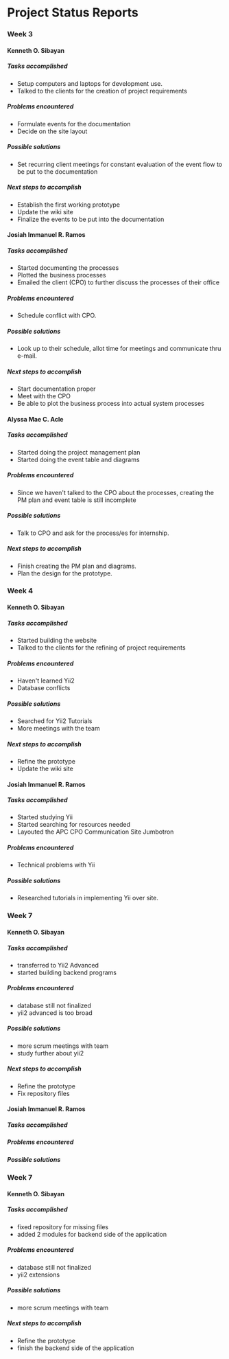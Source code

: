 # Project Status Reports #
### Week 3 ###
#### Kenneth  O. Sibayan ####
##### Tasks accomplished #####
- Setup computers and laptops for development use.<br />
- Talked to the clients for the creation of project requirements

##### Problems encountered #####
- Formulate events for the documentation<br />
- Decide on the site layout

##### Possible solutions #####
- Set recurring client meetings for constant evaluation of the event flow to be put to the documentation

##### Next steps to accomplish #####
- Establish the first working prototype<br />
- Update the wiki site<br />
- Finalize the events to be put into the documentation<br />

#### Josiah Immanuel R. Ramos ####
##### Tasks accomplished #####
- Started documenting the processes<br />
- Plotted the business processes<br />
- Emailed the client (CPO) to further discuss the processes of their office<br />

##### Problems encountered #####
- Schedule conflict with CPO. <br />

##### Possible solutions #####
- Look up to their schedule, allot time for meetings and communicate thru e-mail.<br />

##### Next steps to accomplish #####
- Start documentation proper <br />
- Meet with the CPO <br />
- Be able to plot the business process into actual system processes <br />

#### Alyssa Mae C. Acle ####
##### Tasks accomplished #####
- Started doing the project management plan <br />
- Started doing the event table and diagrams <br />

##### Problems encountered #####
- Since we haven't talked to the CPO about the processes, creating the PM plan
and event table is still incomplete <br />

##### Possible solutions #####
- Talk to CPO and ask for the process/es for internship. <br />

##### Next steps to accomplish #####
- Finish creating the PM plan and diagrams. <br />
- Plan the design for the prototype. <br />




### Week 4 ###
#### Kenneth  O. Sibayan ####
##### Tasks accomplished #####
- Started building the website<br />
- Talked to the clients for the refining of project requirements

##### Problems encountered #####
- Haven't learned Yii2<br />
- Database conflicts

##### Possible solutions #####
- Searched for Yii2 Tutorials<br />
- More meetings with the team

##### Next steps to accomplish #####
- Refine the prototype<br />
- Update the wiki site<br />

#### Josiah Immanuel R. Ramos ####
##### Tasks accomplished #####
- Started studying Yii<br />
- Started searching for resources needed<br />
- Layouted the APC CPO Communication Site Jumbotron<br />

##### Problems encountered #####
- Technical problems with Yii<br />

##### Possible solutions #####
- Researched tutorials in implementing Yii over site.<br />

### Week 7 ###
#### Kenneth  O. Sibayan ####
##### Tasks accomplished #####
- transferred to Yii2 Advanced<br />
- started building backend programs

##### Problems encountered #####
- database still not finalized
- yii2 advanced is too broad

##### Possible solutions #####
- more scrum meetings with team
- study further about yii2

##### Next steps to accomplish #####
- Refine the prototype<br />
- Fix repository files

#### Josiah Immanuel R. Ramos ####
##### Tasks accomplished #####


##### Problems encountered #####


##### Possible solutions #####

### Week 7 ###
#### Kenneth  O. Sibayan ####
##### Tasks accomplished #####
- fixed repository for missing files
- added 2 modules for backend side of the application

##### Problems encountered #####
- database still not finalized
- yii2 extensions

##### Possible solutions #####
- more scrum meetings with team

##### Next steps to accomplish #####
- Refine the prototype<br />
- finish the backend side of the application